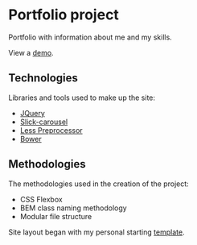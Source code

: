 # Portfolio project
Portfolio with information about me and my skills.

View a <a href="https://igor-muram.github.io/portfolio/index.html" target="_blank">demo</a>.

## Technologies

Libraries and tools used to make up the site:

* <a href="https://jquery.com" target="_blank">JQuery</a>
* <a href="https://kenwheeler.github.io/slick/" target="_blank">Slick-carousel</a>
* <a href="http://lesscss.org" target="_blank">Less Preprocessor</a>
* <a href="https://bower.io" target="_blank">Bower</a>

## Methodologies

The methodologies used in the creation of the project:

* CSS Flexbox
* BEM class naming methodology
* Modular file structure

Site layout began with my personal starting <a href="https://igor-muram.github.io/webtemplate/index.html" target="_blank">template</a>.
